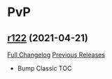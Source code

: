 # <DBM> PvP

## [r122](https://github.com/DeadlyBossMods/DBM-PvP/tree/r122) (2021-04-21)
[Full Changelog](https://github.com/DeadlyBossMods/DBM-PvP/compare/r121...r122) [Previous Releases](https://github.com/DeadlyBossMods/DBM-PvP/releases)

- Bump Classic TOC  
